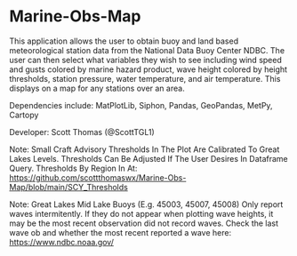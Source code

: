 # Marine-Obs-Map
This application allows the user to obtain buoy and land based meteorological station data from the National Data Buoy Center NDBC. The user can then select what variables they wish to see including wind speed and gusts colored by marine hazard product, wave height colored by height thresholds, station pressure, water temperature, and air temperature. This displays on a map for any stations over an area.

Dependencies include: MatPlotLib, Siphon, Pandas, GeoPandas, MetPy, Cartopy

Developer: Scott Thomas (@ScottTGL1)

Note: Small Craft Advisory Thresholds In The Plot Are Calibrated To Great Lakes Levels. Thresholds Can Be Adjusted If The User Desires In Dataframe Query. Thresholds By Region In At: https://github.com/scottthomaswx/Marine-Obs-Map/blob/main/SCY_Thresholds

Note: Great Lakes Mid Lake Buoys (E.g. 45003, 45007, 45008) Only report waves intermitently. If they do not appear when plotting wave heights, it may be the most recent observation did not record waves. Check the last wave ob and whether the most recent reported a wave here: https://www.ndbc.noaa.gov/
